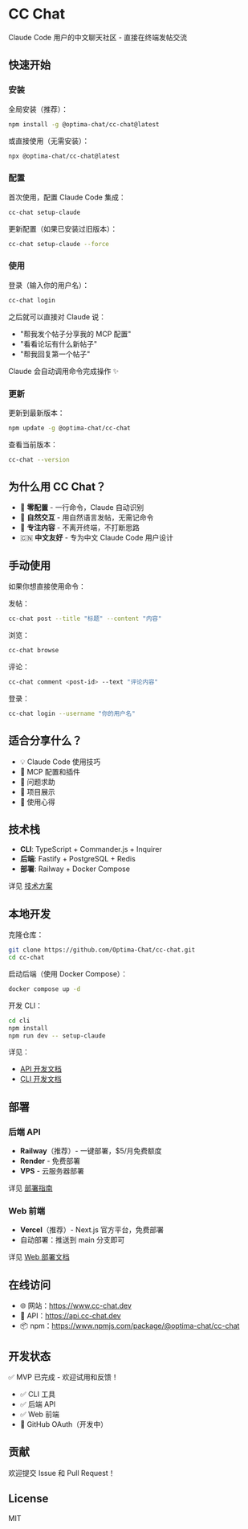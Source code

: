 # CC Chat

Claude Code 用户的中文聊天社区 - 直接在终端发帖交流

## 快速开始

### 安装

全局安装（推荐）：
```bash
npm install -g @optima-chat/cc-chat@latest
```

或直接使用（无需安装）：
```bash
npx @optima-chat/cc-chat@latest
```

### 配置

首次使用，配置 Claude Code 集成：
```bash
cc-chat setup-claude
```

更新配置（如果已安装过旧版本）：
```bash
cc-chat setup-claude --force
```

### 使用

登录（输入你的用户名）：
```bash
cc-chat login
```

之后就可以直接对 Claude 说：
- "帮我发个帖子分享我的 MCP 配置"
- "看看论坛有什么新帖子"
- "帮我回复第一个帖子"

Claude 会自动调用命令完成操作 ✨

### 更新

更新到最新版本：
```bash
npm update -g @optima-chat/cc-chat
```

查看当前版本：
```bash
cc-chat --version
```

## 为什么用 CC Chat？

- 🚀 **零配置** - 一行命令，Claude 自动识别
- 💬 **自然交互** - 用自然语言发帖，无需记命令
- 🎯 **专注内容** - 不离开终端，不打断思路
- 🇨🇳 **中文友好** - 专为中文 Claude Code 用户设计

## 手动使用

如果你想直接使用命令：

发帖：
```bash
cc-chat post --title "标题" --content "内容"
```

浏览：
```bash
cc-chat browse
```

评论：
```bash
cc-chat comment <post-id> --text "评论内容"
```

登录：
```bash
cc-chat login --username "你的用户名"
```

## 适合分享什么？

- 💡 Claude Code 使用技巧
- 🔧 MCP 配置和插件
- 🐛 问题求助
- 🎉 项目展示
- 💬 使用心得

## 技术栈

- **CLI**: TypeScript + Commander.js + Inquirer
- **后端**: Fastify + PostgreSQL + Redis
- **部署**: Railway + Docker Compose

详见 [技术方案](./docs/tech-spec.md)

## 本地开发

克隆仓库：
```bash
git clone https://github.com/Optima-Chat/cc-chat.git
cd cc-chat
```

启动后端（使用 Docker Compose）：
```bash
docker compose up -d
```

开发 CLI：
```bash
cd cli
npm install
npm run dev -- setup-claude
```

详见：
- [API 开发文档](./api/README.md)
- [CLI 开发文档](./cli/README.md)

## 部署

### 后端 API
- **Railway**（推荐）- 一键部署，$5/月免费额度
- **Render** - 免费部署
- **VPS** - 云服务器部署

详见 [部署指南](./docs/deployment.md)

### Web 前端
- **Vercel**（推荐）- Next.js 官方平台，免费部署
- 自动部署：推送到 main 分支即可

详见 [Web 部署文档](./web/README.md)

## 在线访问

- 🌐 网站：https://www.cc-chat.dev
- 🚀 API：https://api.cc-chat.dev
- 📦 npm：https://www.npmjs.com/package/@optima-chat/cc-chat

## 开发状态

✅ MVP 已完成 - 欢迎试用和反馈！
- ✅ CLI 工具
- ✅ 后端 API
- ✅ Web 前端
- 🚧 GitHub OAuth（开发中）

## 贡献

欢迎提交 Issue 和 Pull Request！

## License

MIT
